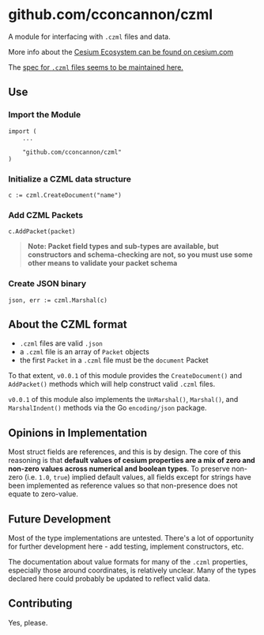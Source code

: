 # github.com/cconcannon/czml

A module for interfacing with `.czml` files and data.

More info about the [Cesium Ecosystem can be found on cesium.com](https://cesium.com)

The [spec for `.czml` files seems to be maintained here.](https://github.com/AnalyticalGraphicsInc/czml-writer/wiki/CZML-Guide)

## Use

### Import the Module

```
import (
	...

	"github.com/cconcannon/czml"
)
```

### Initialize a CZML data structure

`c := czml.CreateDocument("name")`

### Add CZML Packets

`c.AddPacket(packet)`

> **Note: Packet field types and sub-types are available, but constructors and schema-checking are not, so you must use some other means to validate your packet schema**

### Create JSON binary

`json, err := czml.Marshal(c)`

## About the CZML format

- `.czml` files are valid `.json`
- a `.czml` file is an array of `Packet` objects
- the first `Packet` in a `.czml` file must be the `document` Packet

To that extent, `v0.0.1` of this module provides the `CreateDocument()` and `AddPacket()` methods which will help construct valid `.czml` files.

`v0.0.1` of this module also implements the `UnMarshal()`, `Marshal()`, and `MarshalIndent()` methods via the Go `encoding/json` package.

## Opinions in Implementation

Most struct fields are references, and this is by design. The core of this reasoning is that **default values of cesium properties are a mix of zero and non-zero values across numerical and boolean types**. To preserve non-zero (i.e. `1.0`, `true`) implied default values, all fields except for strings have been implemented as reference values so that non-presence does not equate to zero-value.

## Future Development

Most of the type implementations are untested. There's a lot of opportunity for further development here - add testing, implement constructors, etc.

The documentation about value formats for many of the `.czml` properties, especially those around coordinates, is relatively unclear. Many of the types declared here could probably be updated to reflect valid data.

## Contributing

Yes, please. 
